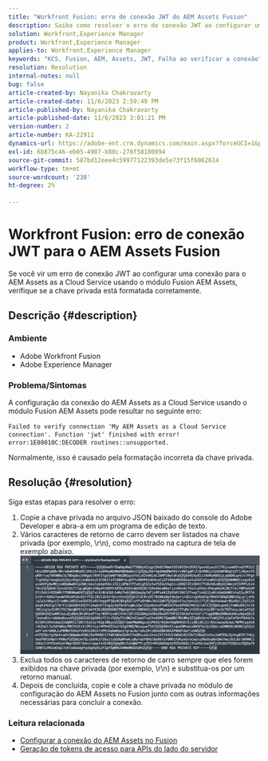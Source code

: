 ```yaml
---
title: "Workfront Fusion: erro de conexão JWT do AEM Assets Fusion"
description: Saiba como resolver o erro de conexão JWT ao configurar uma conexão usando o AEM Assets Fusion. Formate corretamente a chave privada.
solution: Workfront,Experience Manager
product: Workfront,Experience Manager
applies-to: Workfront,Experience Manager
keywords: "KCS, Fusion, AEM, Assets, JWT, Falha ao verificar a conexão"
resolution: Resolution
internal-notes: null
bug: false
article-created-by: Nayanika Chakravarty
article-created-date: 11/6/2023 2:59:49 PM
article-published-by: Nayanika Chakravarty
article-published-date: 11/6/2023 3:01:21 PM
version-number: 2
article-number: KA-22911
dynamics-url: https://adobe-ent.crm.dynamics.com/main.aspx?forceUCI=1&pagetype=entityrecord&etn=knowledgearticle&id=b9511e1f-b57c-ee11-8179-6045bd006295
exl-id: 6b875c46-eb05-4907-b88c-278f58180894
source-git-commit: 587bd12eee4c59977122393de5e73f15f6062614
workflow-type: tm+mt
source-wordcount: '238'
ht-degree: 2%

---
```


# Workfront Fusion: erro de conexão JWT para o AEM Assets Fusion


Se você vir um erro de conexão JWT ao configurar uma conexão para o AEM Assets as a Cloud Service usando o módulo Fusion AEM Assets, verifique se a chave privada está formatada corretamente.

## Descrição {#description}


### Ambiente

- Adobe Workfront Fusion
- Adobe Experience Manager


### Problema/Sintomas

A configuração da conexão do AEM Assets as a Cloud Service usando o módulo Fusion AEM Assets pode resultar no seguinte erro:


```
Failed to verify connection 'My AEM Assets as a Cloud Service connection'. Function 'jwt' finished with error! error:1E08010C:DECODER routines::unsupported.
```


Normalmente, isso é causado pela formatação incorreta da chave privada.


## Resolução {#resolution}


Siga estas etapas para resolver o erro:

1. Copie a chave privada no arquivo JSON baixado do console do Adobe Developer e abra-a em um programa de edição de texto.
2. Vários caracteres de retorno de carro devem ser listados na chave privada (por exemplo, \r\n), como mostrado na captura de tela de exemplo abaixo.     ![](assets/3dbe4410-3d5e-ee11-be6f-6045bd006d92.png)
3. Exclua todos os caracteres de retorno de carro sempre que eles forem exibidos na chave privada (por exemplo, \r\n) e substitua-os por um retorno manual.
4. Depois de concluída, copie e cole a chave privada no módulo de configuração do AEM Assets no Fusion junto com as outras informações necessárias para concluir a conexão.


### Leitura relacionada

- [Configurar a conexão do AEM Assets no Fusion](https://experienceleague.adobe.com/docs/workfront/using/adobe-workfront-fusion/fusion-apps-and-modules/aem-assets-modules.html?lang=en)
- [Geração de tokens de acesso para APIs do lado do servidor](https://experienceleague.adobe.com/docs/experience-manager-cloud-service/content/implementing/developing/generating-access-tokens-for-server-side-apis.html?lang=en#the-server-to-server-flow)
